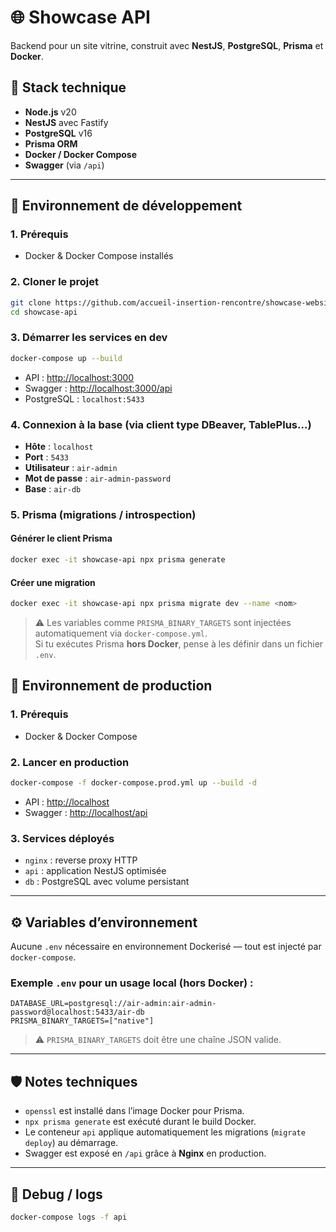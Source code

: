 # 🌐 Showcase API

Backend pour un site vitrine, construit avec **NestJS**, **PostgreSQL**, **Prisma** et **Docker**.

## 🚀 Stack technique

- **Node.js** v20
- **NestJS** avec Fastify
- **PostgreSQL** v16
- **Prisma ORM**
- **Docker / Docker Compose**
- **Swagger** (via `/api`)

---

## 🌳 Environnement de développement

### 1. Prérequis

- Docker & Docker Compose installés

### 2. Cloner le projet

```bash
git clone https://github.com/accueil-insertion-rencontre/showcase-website-api.git
cd showcase-api
````

### 3. Démarrer les services en dev

```bash
docker-compose up --build
```

* API : [http://localhost:3000](http://localhost:3000)
* Swagger : [http://localhost:3000/api](http://localhost:3000/api)
* PostgreSQL : `localhost:5433`

### 4. Connexion à la base (via client type DBeaver, TablePlus…)

* **Hôte** : `localhost`
* **Port** : `5433`
* **Utilisateur** : `air-admin`
* **Mot de passe** : `air-admin-password`
* **Base** : `air-db`

### 5. Prisma (migrations / introspection)

#### Générer le client Prisma

```bash
docker exec -it showcase-api npx prisma generate
```

#### Créer une migration

```bash
docker exec -it showcase-api npx prisma migrate dev --name <nom>
```

> ⚠️ Les variables comme `PRISMA_BINARY_TARGETS` sont injectées automatiquement via `docker-compose.yml`.<br>
> Si tu exécutes Prisma **hors Docker**, pense à les définir dans un fichier `.env`.

## 🏢 Environnement de production

### 1. Prérequis

* Docker & Docker Compose

### 2. Lancer en production

```bash
docker-compose -f docker-compose.prod.yml up --build -d
```

* API : [http://localhost](http://localhost)
* Swagger : [http://localhost/api](http://localhost/api)

### 3. Services déployés

* `nginx` : reverse proxy HTTP
* `api` : application NestJS optimisée
* `db` : PostgreSQL avec volume persistant

---

## ⚙️ Variables d’environnement

Aucune `.env` nécessaire en environnement Dockerisé — tout est injecté par `docker-compose`.

### Exemple `.env` pour un usage local (hors Docker) :

```dotenv
DATABASE_URL=postgresql://air-admin:air-admin-password@localhost:5433/air-db
PRISMA_BINARY_TARGETS=["native"]
```

> ⚠️ `PRISMA_BINARY_TARGETS` doit être une chaîne JSON valide.

---

## 🛡️ Notes techniques

* `openssl` est installé dans l’image Docker pour Prisma.
* `npx prisma generate` est exécuté durant le build Docker.
* Le conteneur `api` applique automatiquement les migrations (`migrate deploy`) au démarrage.
* Swagger est exposé en `/api` grâce à **Nginx** en production.

---

## 🔎 Debug / logs

```bash
docker-compose logs -f api
```



